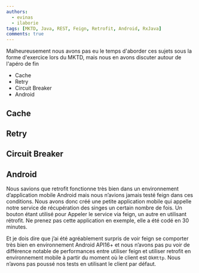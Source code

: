 ```yaml
---
authors:
  - evinas
  - ilaborie
tags: [MKTD, Java, REST, Feign, Retrofit, Android, RxJava]
comments: true
---
```


Malheureusement nous avons pas eu le temps d'aborder ces sujets sous la forme d'exercice lors du MKTD, mais nous en avons discuter autour de l'apéro de fin

* Cache
* Retry
* Circuit Breaker
* Android

<!--more-->

## Cache

## Retry

## Circuit Breaker


## Android

Nous savions que retrofit fonctionne très bien dans un environnement d’application mobile Android mais nous n’avions jamais testé feign dans ces conditions. Nous avons donc créé une petite application mobile qui appelle notre service de récupération des singes un certain nombre de fois. Un bouton étant utilisé pour Appeler le service via feign, un autre en utilisant rétrofit. Ne prenez pas cette application en exemple, elle a été codé en 30 minutes.

Et je dois dire que j’ai été agréablement surpris de voir feign se comporter très bien en environnement Android API16+ et nous n’avons pas pu voir de différence notable de performances entre utiliser feign et utiliser retrofit en environnement mobile à partir du moment où le client est `OkHttp`. Nous n’avons pas poussé nos tests en utilisant le client par défaut. 

